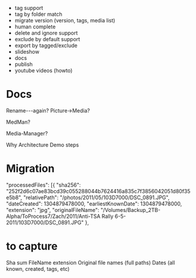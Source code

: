- tag support 
- tag by folder match
- migrate version (version, tags, media list)
- human complete
- delete and ignore support
- exclude by default support 
- export by tagged/exclude
- slideshow
- docs
- publish
- youtube videos (howto)




# Docs

Rename---again?  Picture->Media?

MedMan?

Media-Manager?

Why
Architecture
Demo steps


# Migration 

"processedFiles": [{
		"sha256": "252f2d6c07ae83bcd39c055288044b7624416a835c7f3856042051d80f35e5b8",
		"relativePath": "/photos/2011/05/103D7000/DSC_0891.JPG",
		"dateCreated": 1304879478000,
		"earliestKnownDate": 1304879478000,
		"extension": "jpg",
		"originalFileName": "/Volumes/Backup_2TB-Alpha/ToProcess7/Zach/2011/Anti-TSA Rally 6-5-2011/103D7000/DSC_0891.JPG"
	},
# to capture 

Sha sum
FileName
extension
Original file names (full paths)
Dates (all known, created, tags, etc)
